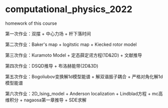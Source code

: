 # computational_physics_2022
homework of this course

第一次作业：双摆 + 中心力场 + 杆下落时间

第二次作业：Baker's map + logitstic map + Kiecked rotor model

第三次作业：Kuramoto Model + 定态薛定谔方程(1D&2D) + 文献推导

第四次作业：DSQD推导 + 布洛赫能带(2D&3D)

第五次作业：Bogoliubov变换解1d模型能谱 + 解双谐振子耦合 + 严格对角化解1d模型能谱

第六次作业：2D_Ising_model + Anderson localization + Lindblad方程 + mc高维积分 + nagaosa第一章推导 + SDE求解
